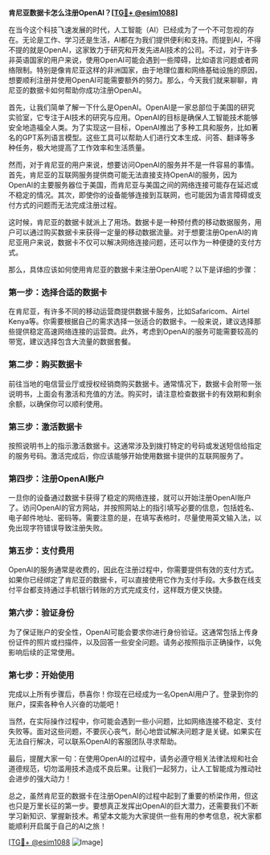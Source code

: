 **肯尼亚数据卡怎么注册OpenAI？[[TG💪+ @esim1088](https://t.me/s/esim1088)]**

在当今这个科技飞速发展的时代，人工智能（AI）已经成为了一个不可忽视的存在。无论是工作、学习还是生活，AI都在为我们提供便利和支持。而提到AI，不得不提的就是OpenAI，这家致力于研究和开发先进AI技术的公司。不过，对于许多非英语国家的用户来说，使用OpenAI可能会遇到一些障碍，比如语言问题或者网络限制。特别是像肯尼亚这样的非洲国家，由于地理位置和网络基础设施的原因，想要顺利注册并使用OpenAI可能需要额外的努力。那么，今天我们就来聊聊，肯尼亚的数据卡如何帮助你成功注册OpenAI。

首先，让我们简单了解一下什么是OpenAI。OpenAI是一家总部位于美国的研究实验室，它专注于AI技术的研究与应用。OpenAI的目标是确保人工智能技术能够安全地造福全人类。为了实现这一目标，OpenAI推出了多种工具和服务，比如著名的GPT系列语言模型。这些工具可以帮助人们进行文本生成、问答、翻译等多种任务，极大地提高了工作效率和生活质量。

然而，对于肯尼亚的用户来说，想要访问OpenAI的服务并不是一件容易的事情。首先，肯尼亚的互联网服务提供商可能无法直接支持OpenAI的服务，因为OpenAI的主要服务器位于美国，而肯尼亚与美国之间的网络连接可能存在延迟或不稳定的情况。其次，即使你的设备能够连接到互联网，也可能因为语言障碍或支付方式的问题而无法完成注册过程。

这时候，肯尼亚的数据卡就派上了用场。数据卡是一种预付费的移动数据服务，用户可以通过购买数据卡来获得一定量的移动数据流量。对于想要注册OpenAI的肯尼亚用户来说，数据卡不仅可以解决网络连接问题，还可以作为一种便捷的支付方式。

那么，具体应该如何使用肯尼亚的数据卡来注册OpenAI呢？以下是详细的步骤：

### 第一步：选择合适的数据卡

在肯尼亚，有许多不同的移动运营商提供数据卡服务，比如Safaricom、Airtel Kenya等。你需要根据自己的需求选择一张适合的数据卡。一般来说，建议选择那些提供稳定高速网络连接的运营商。此外，考虑到OpenAI的服务可能需要较高的带宽，建议选择包含大流量的数据套餐。

### 第二步：购买数据卡

前往当地的电信营业厅或授权经销商购买数据卡。通常情况下，数据卡会附带一张说明书，上面会有激活和充值的方法。购买时，请注意检查数据卡的有效期和剩余余额，以确保你可以顺利使用。

### 第三步：激活数据卡

按照说明书上的指示激活数据卡。这通常涉及到拨打特定的号码或发送短信给指定的服务号码。激活完成后，你应该能够开始使用数据卡提供的互联网服务了。

### 第四步：注册OpenAI账户

一旦你的设备通过数据卡获得了稳定的网络连接，就可以开始注册OpenAI账户了。访问OpenAI的官方网站，并按照网站上的指引填写必要的信息，包括姓名、电子邮件地址、密码等。需要注意的是，在填写表格时，尽量使用英文输入法，以免出现字符错误导致注册失败。

### 第五步：支付费用

OpenAI的服务通常是收费的，因此在注册过程中，你需要提供有效的支付方式。如果你已经绑定了肯尼亚的数据卡，可以直接使用它作为支付手段。大多数在线支付平台都支持通过手机银行转账的方式完成支付，这样既方便又快捷。

### 第六步：验证身份

为了保证账户的安全性，OpenAI可能会要求你进行身份验证。这通常包括上传身份证件的照片或扫描件，以及回答一些安全问题。请务必按照指示正确操作，以免影响后续的正常使用。

### 第七步：开始使用

完成以上所有步骤后，恭喜你！你现在已经成为一名OpenAI用户了。登录到你的账户，探索各种令人兴奋的功能吧！

当然，在实际操作过程中，你可能会遇到一些小问题，比如网络连接不稳定、支付失败等。面对这些问题，不要灰心丧气，耐心地尝试解决问题才是关键。如果实在无法自行解决，可以联系OpenAI的客服团队寻求帮助。

最后，提醒大家一句：在使用OpenAI的过程中，请务必遵守相关法律法规和社会道德规范，切勿滥用技术造成不良后果。让我们一起努力，让人工智能成为推动社会进步的强大动力！

总之，虽然肯尼亚的数据卡在注册OpenAI的过程中起到了重要的桥梁作用，但这也只是万里长征的第一步。要想真正发挥出OpenAI的巨大潜力，还需要我们不断学习新知识、掌握新技术。希望本文能为大家提供一些有用的参考信息，祝大家都能顺利开启属于自己的AI之旅！

[[TG💪+ @esim1088](https://t.me/s/esim1088) ![Image](https://i.postimg.cc/4NQfJmqS/Snipaste-2025-05-13-00-14-12.png)]